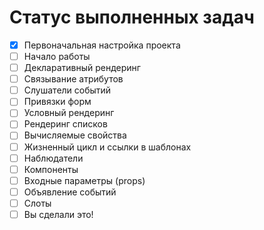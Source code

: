 # Статус выполненных задач

- [x] Первоначальная настройка проекта
- [ ] Начало работы
- [ ] Декларативный рендеринг
- [ ] Связывание атрибутов
- [ ] Слушатели событий
- [ ] Привязки форм
- [ ] Условный рендеринг
- [ ] Рендеринг списков
- [ ] Вычисляемые свойства
- [ ] Жизненный цикл и ссылки в шаблонах
- [ ] Наблюдатели
- [ ] Компоненты
- [ ] Входные параметры (props)
- [ ] Объявление событий
- [ ] Слоты
- [ ] Вы сделали это!
